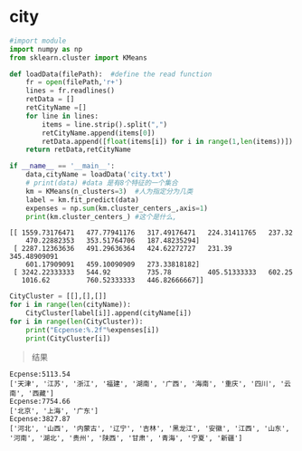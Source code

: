 # city


```python
#import module
import numpy as np
from sklearn.cluster import KMeans
```


```python
def loadData(filePath):  #define the read function
    fr = open(filePath,'r+')
    lines = fr.readlines()
    retData = []
    retCityName =[]
    for line in lines:
        items = line.strip().split(",")
        retCityName.append(items[0])
        retData.append([float(items[i]) for i in range(1,len(items))])
    return retData,retCityName
```


```python
if __name__ == '__main__':
    data,cityName = loadData('city.txt')
    # print(data) #data 是有8个特征的一个集合
    km = KMeans(n_clusters=3)  #人为指定分为几类
    label = km.fit_predict(data)
    expenses = np.sum(km.cluster_centers_,axis=1)
    print(km.cluster_centers_) #这个是什么,
```

    [[ 1559.73176471   477.77941176   317.49176471   224.31411765   237.32
        470.22882353   353.51764706   187.48235294]
     [ 2287.12363636   491.29636364   424.62272727   231.39         345.48909091
        601.17909091   459.10090909   273.33818182]
     [ 3242.22333333   544.92         735.78         405.51333333   602.25
       1016.62         760.52333333   446.82666667]]
    


```python
CityCluster = [[],[],[]]
for i in range(len(cityName)):
    CityCluster[label[i]].append(cityName[i])
for i in range(len(CityCluster)):
    print("Ecpense:%.2f"%expenses[i])
    print(CityCluster[i])
```
> 结果  

    Ecpense:5113.54
    ['天津', '江苏', '浙江', '福建', '湖南', '广西', '海南', '重庆', '四川', '云南', '西藏']
    Ecpense:7754.66
    ['北京', '上海', '广东']
    Ecpense:3827.87
    ['河北', '山西', '内蒙古', '辽宁', '吉林', '黑龙江', '安徽', '江西', '山东', '河南', '湖北', '贵州', '陕西', '甘肃', '青海', '宁夏', '新疆']
    


```python

```


```python

```
